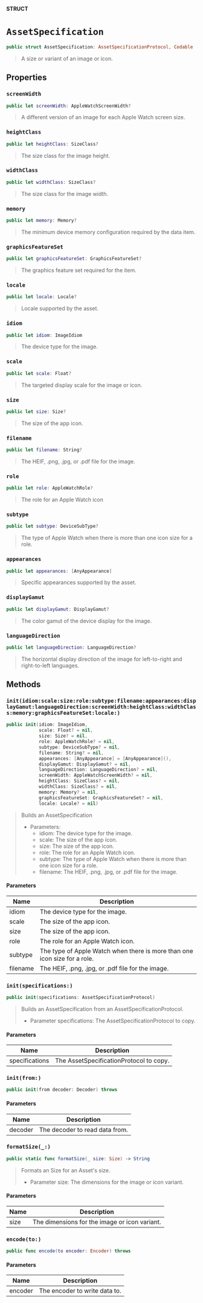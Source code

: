 **STRUCT**

# `AssetSpecification`

```swift
public struct AssetSpecification: AssetSpecificationProtocol, Codable
```

> A size or variant of an image or icon.

## Properties
### `screenWidth`

```swift
public let screenWidth: AppleWatchScreenWidth?
```

> A different version of an image for each Apple Watch screen size.

### `heightClass`

```swift
public let heightClass: SizeClass?
```

> The size class for the image height.

### `widthClass`

```swift
public let widthClass: SizeClass?
```

> The size class for the image width.

### `memory`

```swift
public let memory: Memory?
```

> The minimum device memory configuration required by the data item.

### `graphicsFeatureSet`

```swift
public let graphicsFeatureSet: GraphicsFeatureSet?
```

> The graphics feature set required for the item.

### `locale`

```swift
public let locale: Locale?
```

> Locale supported by the asset.

### `idiom`

```swift
public let idiom: ImageIdiom
```

> The device type for the image.

### `scale`

```swift
public let scale: Float?
```

> The targeted display scale for the image or icon.

### `size`

```swift
public let size: Size?
```

> The size of the app icon.

### `filename`

```swift
public let filename: String?
```

> The HEIF, .png, .jpg, or .pdf file for the image.

### `role`

```swift
public let role: AppleWatchRole?
```

> The role for an Apple Watch icon

### `subtype`

```swift
public let subtype: DeviceSubType?
```

> The type of Apple Watch when there is more than one icon size for a role.

### `appearances`

```swift
public let appearances: [AnyAppearance]
```

> Specific appearances supported by the asset.

### `displayGamut`

```swift
public let displayGamut: DisplayGamut?
```

> The color gamut of the device display for the image.

### `languageDirection`

```swift
public let languageDirection: LanguageDirection?
```

> The horizontal display direction of the image for left-to-right and right-to-left languages.

## Methods
### `init(idiom:scale:size:role:subtype:filename:appearances:displayGamut:languageDirection:screenWidth:heightClass:widthClass:memory:graphicsFeatureSet:locale:)`

```swift
public init(idiom: ImageIdiom,
            scale: Float? = nil,
            size: Size? = nil,
            role: AppleWatchRole? = nil,
            subtype: DeviceSubType? = nil,
            filename: String? = nil,
            appearances: [AnyAppearance] = [AnyAppearance](),
            displayGamut: DisplayGamut? = nil,
            languageDirection: LanguageDirection? = nil,
            screenWidth: AppleWatchScreenWidth? = nil,
            heightClass: SizeClass? = nil,
            widthClass: SizeClass? = nil,
            memory: Memory? = nil,
            graphicsFeatureSet: GraphicsFeatureSet? = nil,
            locale: Locale? = nil)
```

> Builds an AssetSpecification
> - Parameters:
>   - idiom: The device type for the image.
>   - scale: The size of the app icon.
>   - size: The size of the app icon.
>   - role: The role for an Apple Watch icon.
>   - subtype: The type of Apple Watch when there is more than one icon size for a role.
>   - filename: The HEIF, .png, .jpg, or .pdf file for the image.

#### Parameters

| Name | Description |
| ---- | ----------- |
| idiom | The device type for the image. |
| scale | The size of the app icon. |
| size | The size of the app icon. |
| role | The role for an Apple Watch icon. |
| subtype | The type of Apple Watch when there is more than one icon size for a role. |
| filename | The HEIF, .png, .jpg, or .pdf file for the image. |

### `init(specifications:)`

```swift
public init(specifications: AssetSpecificationProtocol)
```

> Builds an AssetSpecification from an AssetSpecificationProtocol.
> - Parameter specifications: The AssetSpecificationProtocol to copy.

#### Parameters

| Name | Description |
| ---- | ----------- |
| specifications | The AssetSpecificationProtocol to copy. |

### `init(from:)`

```swift
public init(from decoder: Decoder) throws
```

#### Parameters

| Name | Description |
| ---- | ----------- |
| decoder | The decoder to read data from. |

### `formatSize(_:)`

```swift
public static func formatSize(_ size: Size) -> String
```

> Formats an Size for an Asset's size.
> - Parameter size: The dimensions for the image or icon variant.

#### Parameters

| Name | Description |
| ---- | ----------- |
| size | The dimensions for the image or icon variant. |

### `encode(to:)`

```swift
public func encode(to encoder: Encoder) throws
```

#### Parameters

| Name | Description |
| ---- | ----------- |
| encoder | The encoder to write data to. |